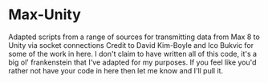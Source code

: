 # Max-Unity
Adapted scripts from a range of sources for transmitting data from Max 8 to Unity via socket connections
Credit to David Kim-Boyle and Ico Bukvic for some of the work in here. I don't claim to have written all of this code, it's a big ol' frankenstein that I've adapted for my purposes. If you feel like you'd rather not have your code in here then let me know and I'll pull it.
